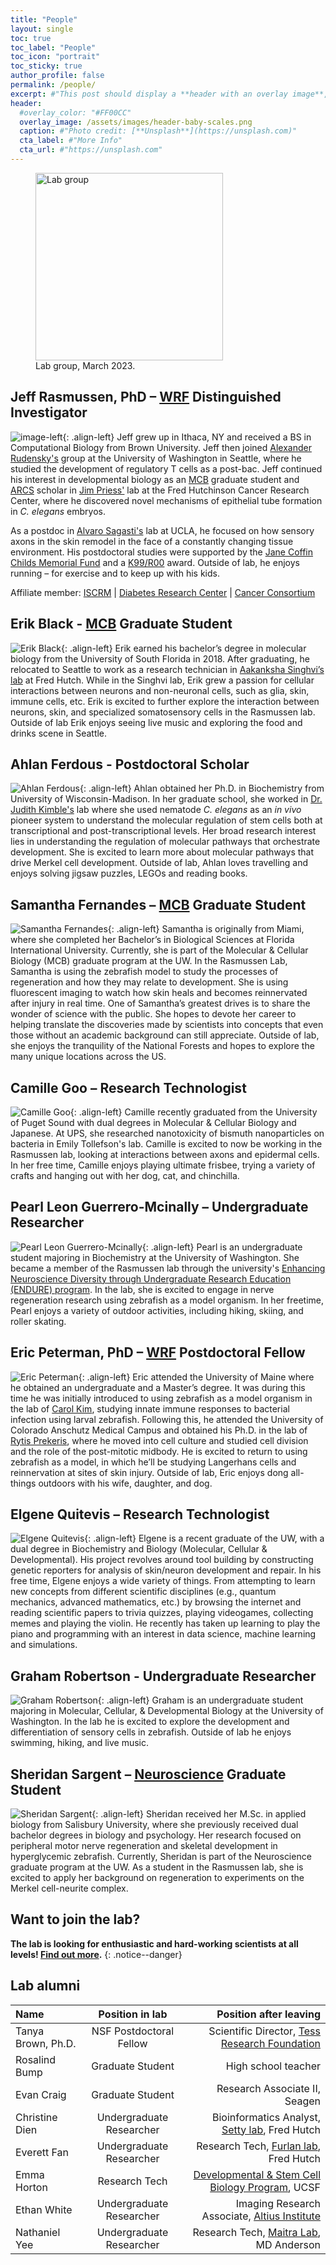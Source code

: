 ```yaml
---
title: "People"
layout: single
toc: true
toc_label: "People"
toc_icon: "portrait"
toc_sticky: true
author_profile: false
permalink: /people/
excerpt: #"This post should display a **header with an overlay image**, if the theme supports it."
header:
  #overlay_color: "#FF00CC"
  overlay_image: /assets/images/header-baby-scales.png
  caption: #"Photo credit: [**Unsplash**](https://unsplash.com)"
  cta_label: #"More Info"
  cta_url: #"https://unsplash.com"
---
```

<figure>
  <img src="{{site.url}}/assets/images/2023-ax-crew.jpg" class="align-center" width="300px" alt="Lab group"/>
  <figcaption>Lab group, March 2023.</figcaption>
</figure>

## Jeff Rasmussen, PhD – [WRF](http://www.wrfseattle.org/) Distinguished Investigator
![image-left](https://www.biology.washington.edu/sites/default/files/styles/portrait/public/JeffRas-Headshot-UWBiol.jpg){: .align-left} Jeff grew up in Ithaca, NY and received a BS in Computational Biology from Brown University. Jeff then joined [Alexander Rudensky's](https://www.mskcc.org/research-areas/labs/alexander-rudensky) group at the University of Washington in Seattle, where he studied the development of regulatory T cells as a post-bac. Jeff continued his interest in developmental biology as an [MCB](https://depts.washington.edu/mcb/) graduate student and [ARCS](http://www.seattlearcsfoundation.org/) scholar in [Jim Priess'](http://research.fhcrc.org/priess/en.html) lab at the Fred Hutchinson Cancer Research Center, where he discovered novel mechanisms of epithelial tube formation in *C. elegans* embryos.

As a postdoc in [Alvaro Sagasti's](https://www.mcdb.ucla.edu/Research/Sagasti/Sagasti_lab_home.html) lab at UCLA, he focused on how sensory axons in the skin remodel in the face of a constantly changing tissue environment. His postdoctoral studies were supported by the [Jane Coffin Childs Memorial Fund](http://www.jccfund.org/) and a [K99/R00](https://projectreporter.nih.gov/project_info_description.cfm?aid=9229568&icde=38773434) award. Outside of lab, he enjoys running – for exercise and to keep up with his kids.

Affiliate member: [ISCRM](https://iscrm.uw.edu/) \| [Diabetes Research Center](https://depts.washington.edu/diabetes/) \| [Cancer Consortium](https://www.cancerconsortium.org/en.html)

## Erik Black - [MCB](https://mcb-seattle.edu/) Graduate Student
![Erik Black](/assets/images/erik-black-web.png){: .align-left} Erik earned his bachelor’s degree in molecular biology from the University of South Florida in 2018. After graduating, he relocated to Seattle to work as a research technician in [Aakanksha Singhvi’s lab](https://research.fredhutch.org/singhvi/en.html) at Fred Hutch. While in the Singhvi lab, Erik grew a passion for cellular interactions between neurons and non-neuronal cells, such as glia, skin, immune cells, etc. Erik is excited to further explore the interaction between neurons, skin, and specialized somatosensory cells in the Rasmussen lab. Outside of lab Erik enjoys seeing live music and exploring the food and drinks scene in Seattle.

## Ahlan Ferdous - Postdoctoral Scholar
![Ahlan Ferdous](/assets/images/Ahlan-web.jpg){: .align-left} Ahlan obtained her Ph.D. in Biochemistry from University of Wisconsin-Madison. In her
graduate school, she worked in [Dr. Judith Kimble's](https://kimblelab.biochem.wisc.edu) lab where she used nematode *C. elegans* as an *in vivo* pioneer system to understand the molecular regulation of stem cells both at transcriptional and post-transcriptional levels. Her broad research interest lies in understanding the regulation of molecular pathways that orchestrate development. She is excited to learn more about molecular pathways that drive Merkel cell development. Outside of lab, Ahlan loves travelling and enjoys solving jigsaw puzzles, LEGOs and reading books.

## Samantha Fernandes – [MCB](https://mcb-seattle.edu/) Graduate Student
![Samantha Fernandes](/assets/images/Samantha-Fernandes-pikeplace-web.jpg){: .align-left} Samantha is originally from Miami, where she completed her Bachelor’s in Biological Sciences at Florida International University. Currently, she is part of the Molecular & Cellular Biology (MCB) graduate program at the UW. In the Rasmussen Lab, Samantha is using the zebrafish model to study the processes of regeneration and how they may relate to development. She is using fluorescent imaging to watch how skin heals and becomes reinnervated after injury in real time. One of Samantha’s greatest drives is to share the wonder of science with the public. She hopes to devote her career to helping translate the discoveries made by scientists into concepts that even those without an academic background can still appreciate. Outside of lab, she enjoys the tranquility of the National Forests and hopes to explore the many unique locations across the US.

## Camille Goo – Research Technologist
![Camille Goo](/assets/images/Camille-web.jpg){: .align-left} Camille recently graduated from the University of Puget Sound with dual degrees in Molecular & Cellular Biology and Japanese. At UPS, she researched nanotoxicity of bismuth nanoparticles on bacteria in Emily Tollefson's lab. Camille is excited to now be working in the Rasmussen lab, looking at interactions between axons and epidermal cells. In her free time, Camille enjoys playing ultimate frisbee, trying a variety of crafts and hanging out with her dog, cat, and chinchilla.

## Pearl Leon Guerrero-Mcinally – Undergraduate Researcher
![Pearl Leon Guerrero-Mcinally](/assets/images/Pearl-web.jpg){: .align-left} Pearl is an undergraduate student majoring in Biochemistry at the University of Washington. She became a member of the Rasmussen lab through the university's [Enhancing Neuroscience Diversity through Undergraduate Research Education (ENDURE) program](http://depts.washington.edu/endure/). In the lab, she is excited to engage in nerve regeneration research using zebrafish as a model organism. In her freetime, Pearl enjoys a variety of outdoor activities, including hiking, skiing, and roller skating.

## Eric Peterman, PhD – [WRF](http://wrfseattle.org/fellows.php) Postdoctoral Fellow
![Eric Peterman](/assets/images/Eric-web.jpg){: .align-left} Eric attended the University of Maine where he obtained an undergraduate and a Master’s degree. It was during this time he was initially introduced to using zebrafish as a model organism in the lab of [Carol Kim](https://gsbse.umaine.edu/people/carol-kim/), studying innate immune responses to bacterial infection using larval zebrafish. Following this, he attended the University of Colorado Anschutz Medical Campus and obtained his Ph.D. in the lab of [Rytis Prekeris](https://www.prekerislab.com/), where he moved into cell culture and studied cell division and the role of the post-mitotic midbody. He is excited to return to using zebrafish as a model, in which he’ll be studying Langerhans cells and reinnervation at sites of skin injury. Outside of lab, Eric enjoys dong all-things outdoors with his wife, daughter, and dog.
<a href="https://twitter.com/errricpeterman"><i class="fab fa-fw fa-twitter-square" aria-hidden="true"></i></a>

## Elgene Quitevis – Research Technologist
![Elgene Quitevis](/assets/images/Elgene-web.jpg){: .align-left} Elgene is a recent graduate of the UW, with a dual degree in Biochemistry and Biology (Molecular, Cellular & Developmental). His project revolves around tool building by constructing genetic reporters for analysis of skin/neuron development and repair.  In his free time, Elgene enjoys a wide variety of things. From attempting to learn new concepts from different scientific disciplines (e.g., quantum mechanics, advanced mathematics, etc.) by browsing the internet and reading scientific papers to trivia quizzes, playing videogames, collecting memes and playing the violin. He recently has taken up learning to play the piano and programming with an interest in data science, machine learning and simulations.

## Graham Robertson - Undergraduate Researcher
 ![Graham Robertson](/assets/images/Graham-web.jpg){: .align-left} Graham is an undergraduate student majoring in Molecular, Cellular, & Developmental Biology at the University of Washington. In the lab he is excited to explore the development and differentiation of sensory cells in zebrafish. Outside of lab he enjoys swimming, hiking, and live music.

## Sheridan Sargent – [Neuroscience](https://depts.washington.edu/neurogrd/) Graduate Student
![Sheridan Sargent](/assets/images/Sheridan-web.png){: .align-left} Sheridan received her M.Sc. in applied biology from Salisbury University, where she previously received dual bachelor degrees in biology and psychology. Her research focused on peripheral motor nerve regeneration and skeletal development in hyperglycemic zebrafish. Currently, Sheridan is part of the Neuroscience graduate program at the UW. As a student in the Rasmussen lab, she is excited to apply her background on regeneration to experiments on the Merkel cell-neurite complex.


## Want to join the lab?
**The lab is looking for enthusiastic and hard-working scientists at all levels! [Find out more](/join/).** 
{: .notice--danger}

## Lab alumni

| Name | Position in lab | Position after leaving |
|:--------|:-------:|--------:|
| Tanya Brown, Ph.D. <a href="https://twitter.com/TanyaLBrown_14"><i class="fab fa-fw fa-twitter-square" aria-hidden="true"></i></a>  | NSF Postdoctoral Fellow | Scientific Director, [Tess Research Foundation](https://www.tessresearch.org/)   |
| Rosalind Bump | Graduate Student | High school teacher |
| Evan Craig | Graduate Student | Research Associate II, Seagen |
| Christine Dien <a href="https://twitter.com/christine_dien"><i class="fab fa-fw fa-twitter-square" aria-hidden="true"></i></a> | Undergraduate Researcher | Bioinformatics Analyst, [Setty lab](https://research.fhcrc.org/setty/en.html), Fred Hutch |
| Everett Fan  | Undergraduate Researcher | Research Tech, [Furlan lab](https://furlan-lab.github.io/index.html), Fred Hutch  |
| Emma Horton | Research Tech | [Developmental & Stem Cell Biology Program](https://dscb.ucsf.edu/), UCSF |
| Ethan White   | Undergraduate Researcher |  Imaging Research Associate, [Altius Institute](http://www.altius.org/) |
| Nathaniel Yee   | Undergraduate Researcher |  Research Tech, [Maitra Lab](https://www.mdanderson.org/research/departments-labs-institutes/labs/maitra-laboratory.html), MD Anderson |
